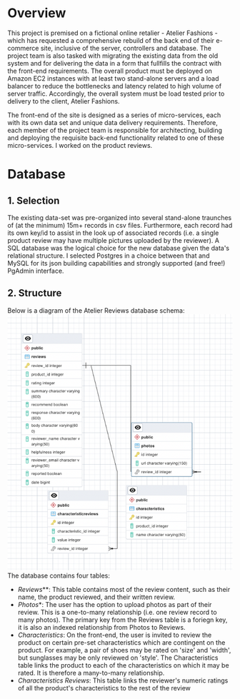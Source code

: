 # Overview

This project is premised on a fictional online retalier - Atelier Fashions - which has requested a comprehensive rebuild of the back end of their e-commerce site, inclusive of the server, controllers and database. The project team is also tasked with migrating the existing data from the old system and for delivering the data in a form that fullfills the contract with the front-end requirements. The overall product must be deployed on Amazon EC2 instances with at least two stand-alone servers and a load balancer to reduce the bottlenecks and latency related to high volume of server traffic. Accordingly, the overall system must be load tested prior to delivery to the client, Atelier Fashions.

The front-end of the site is designed as a series of micro-services, each with its own data set and unique data delivery requirements. Therefore, each member of the project team is responsible for architecting, building and deploying the requisite back-end functionality related to one of these micro-services. I worked on the product reviews. 

**<h1 text-decoration='underline'>Database</h1>**

**<h2>1. Selection</h2>** 
The existing data-set was pre-organized into several stand-alone traunches of (at the minimum) 15m+ records in csv files. Furthermore, each record had its own key/id to assist in the look up of associated records (i.e. a single product review may have multiple pictures uploaded by the reviewer). A SQL database was the logical choice for the new database given the data's relational structure.  I selected Postgres in a choice between that and MySQL for its json building capabilities and strongly supported (and free!) PgAdmin interface. 

**<h2>2. Structure </h2>** 
Below is a diagram of the Atelier Reviews database schema:
![Schema Diagram](./SDC_files/aReviews/ReviewsSchemaDiagram.png) The database contains four tables: 
* *<span>Reviews**</span>*: This table contains most of the review content, such as their name, the product reviewed, and their written review.
*  *<span>Photos*</span>*: The user has the option to upload photos as part of their review. This is a one-to-many relationship (i.e. one review record to many photos). The primary key from the Reviews table is a foriegn key, it is also an indexed relationship from Photos to Reviews.
*  *<span>Characteristics</span>*: On the front-end, the user is invited to review the product on certain pre-set characteristics which are contingent on the product. For example, a pair of shoes may be rated on 'size' and 'width', but sunglasses may be only reviewed on 'style'. The Characteristics table links the product to each of the characteristics on which it may be rated. It is therefore a many-to-many relationship.
*  *<span>Characteristics Reviews</span>*: This table links the reviewer's numeric ratings of all the product's characteristics to the rest of the review 
